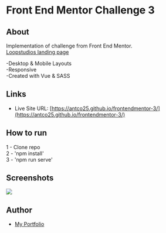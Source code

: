 # Front End Mentor Challenge 3

## About  
Implementation of challenge from Front End Mentor.   
[Loopstudios landing page](https://www.frontendmentor.io/challenges/loopstudios-landing-page-N88J5Onjw)

-Desktop & Mobile Layouts  
-Responsive   
-Created with Vue & SASS

## Links

- Live Site URL: [https://antco25.github.io/frontendmentor-3/](https://antco25.github.io/frontendmentor-3/)

## How to run

1 - Clone repo  
2 - 'npm install'  
3 - 'npm run serve'  

## Screenshots
![](images/screen.gif)

## Author

- [My Portfolio](https://antco25.github.io)